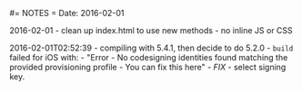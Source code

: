 #= NOTES =
Date: 2016-02-01

2016-02-01 - clean up index.html to use new methods - no inline JS or CSS

2016-02-01T02:52:39 - compiling with 5.4.1, then decide to do 5.2.0
    - `build` failed for iOS with:
    - "Error - No codesigning identities found matching the provided provisioning profile - You can fix this here"
    - *FIX* - select signing key.
